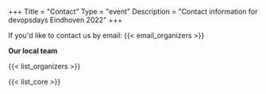 +++
Title = "Contact"
Type = "event"
Description = "Contact information for devopsdays Eindhoven 2022"
+++

If you'd like to contact us by email: {{< email_organizers >}}

**Our local team**

{{< list_organizers >}}


{{< list_core >}}
